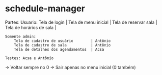 # schedule-manager

Partes:
    Usuario:
        Tela de login                      |
        Tela de menu inicial               |
        Tela de reservar sala              |
        Tela de horários de sala           |

    Somente admin:
        Tela de cadastro de usuário        | Antônio
        Tela de cadastro de sala           | Antônio
        Tela de detalhes dos agendamentos  | Acsa
    
    Testes: Acsa e Antônio

-> Voltar sempre no 0
-> Sair apenas no menu inicial (0 também)
